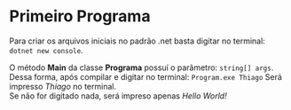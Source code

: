 # Primeiro Programa
Para criar os arquivos iniciais no padrão .net basta digitar no terminal: `dotnet new console`.  

O método **Main** da classe **Programa** possuí o parâmetro: `string[] args`.   
Dessa forma, após compilar e digitar no terminal: `Program.exe Thiago` Será impresso *Thiago* no terminal.   
Se não for digitado nada, será impreso apenas *Hello World!*
